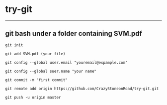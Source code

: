 # try-git
------------
git bash under a folder containing SVM.pdf
------------
`git init`

`git add SVM.pdf (your file)`

`git config --global user.email "youremail@expample.com"`

`git config --global suer.name "your name"`

`git commit -m "first commit"`

`git remote add origin https://github.com/CrazyStoneonRoad/try-git.git`

`git push -u origin master`

